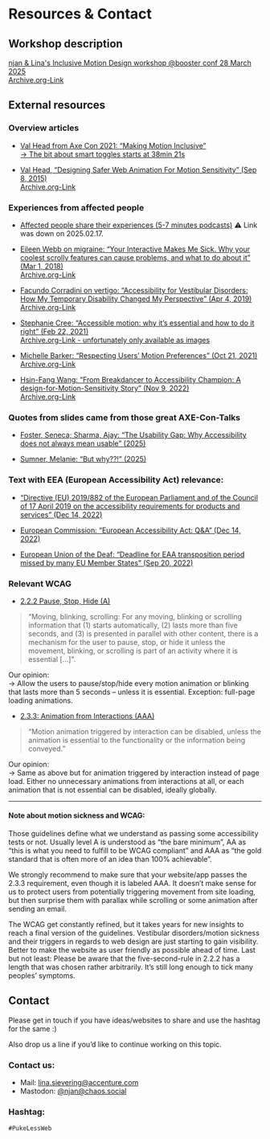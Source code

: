 # Resources & Contact
 
## Workshop description
[njan & Lina's Inclusive Motion Design workshop @booster conf 28 March 2025](https://www.boosterconf.no/2025/program/friday/1_short_talks_and_workshops/dreggen_4/let-s-build-web-experiences-that-don-t-make-people-puke/)  
[Archive.org-Link](https://web.archive.org/web/20250217111130/https://www.boosterconf.no/2025/program/friday/1_short_talks_and_workshops/dreggen_4/let-s-build-web-experiences-that-don-t-make-people-puke/)


## External resources

### Overview articles
- [Val Head from Axe Con 2021: “Making Motion Inclusive”](https://www.youtube.com/watch?v=q-pUnKCUlJA)  
[→ The bit about smart toggles starts at 38min 21s](https://youtu.be/q-pUnKCUlJA?t=2301)

- [Val Head, “Designing Safer Web Animation For Motion Sensitivity” (Sep 8, 2015)](http://alistapart.com/article/designing-safer-web-animation-for-motion-sensitivity/)  
[Archive.org-Link](https://web.archive.org/web/20250210181452/http://alistapart.com/article/designing-safer-web-animation-for-motion-sensitivity/)

### Experiences from affected people

- [Affected people share their experiences (5-7 minutes podcasts)](https://a11yrules.com/?=animations) ⚠️ Link was down on 2025.02.17.

- [Eileen Webb on migraine: “Your Interactive Makes Me Sick. Why your coolest scrolly features can cause problems, and what to do about it” (Mar 1, 2018)](https://source.opennews.org/articles/motion-sick/)  
[Archive.org-Link](https://web.archive.org/web/20250202155300/https://source.opennews.org/articles/motion-sick/)

- [Facundo Corradini on vertigo: “Accessibility for Vestibular Disorders: How My Temporary Disability Changed My Perspective” (Apr 4, 2019)](https://alistapart.com/article/accessibility-for-vestibular/)  
[Archive.org-Link](https://web.archive.org/web/20250203052657/https://alistapart.com/article/accessibility-for-vestibular/)

- [Stephanie Cree: “Accessible motion: why it’s essential and how to do it right” (Feb 22, 2021)](https://medium.com/design-ibm/accessible-motion-why-its-essential-and-how-to-do-it-right-ff38afcbc7a9)  
[Archive.org-Link - unfortunately only available as images](https://web.archive.org/web/20250217114440/http://web.archive.org/screenshot/https://medium.com/design-ibm/accessible-motion-why-its-essential-and-how-to-do-it-right-ff38afcbc7a9)

- [Michelle Barker: “Respecting Users’ Motion Preferences” (Oct 21, 2021)](https://www.smashingmagazine.com/2021/10/respecting-users-motion-preferences/)  
[Archive.org-Link](https://web.archive.org/web/20250217120829/https://www.smashingmagazine.com/2021/10/respecting-users-motion-preferences/)

- [Hsin-Fang Wang: “From Breakdancer to Accessibility Champion: A design-for-Motion-Sensitivity Story” (Nov 9, 2022)](https://www.intuit.com/blog/innovation/from-breakdancer-to-accessibility-champion-a-design-for-motion-sensitivity-story/)  
[Archive.org-Link](https://web.archive.org/web/20250217132155/https://www.intuit.com/blog/social-responsibility/from-breakdancer-to-accessibility-champion-a-design-for-motion-sensitivity-story/)

### Quotes from slides came from those great AXE-Con-Talks
- [Foster, Seneca; Sharma, Ajay: “The Usability Gap: Why Accessibility does not always mean usable” (2025)](https://www.youtube.com/watch?v=I4xT6amE8L0)

- [Sumner, Melanie: “But why??!” (2025)](https://www.youtube.com/watch?v=PooU_zo3sqE) 

### Text with EEA (European Accessibility Act) relevance:

- [“Directive (EU) 2019/882 of the European Parliament and of the Council of 17 April 2019 on the accessibility requirements for products and services” (Dec 14, 2022)](https://eur-lex.europa.eu/eli/dir/2019/882)

- [European Commission: “European Accessibility Act: Q&A” (Dec 14, 2022)](https://ec.europa.eu/social/main.jsp?catId=1202&intPageId=5581&langId=en)

- [European Union of the Deaf: “Deadline for EAA transposition period missed by many EU Member States” (Sep 20, 2022)](https://www.eud.eu/deadline-for-eaa-transposition-period-missed-by-many-eu-member-states/)

### Relevant WCAG
- [2.2.2 Pause, Stop, Hide (A)](https://www.w3.org/WAI/WCAG21/Understanding/pause-stop-hide.html)
> “Moving, blinking, scrolling: For any moving, blinking or scrolling information that 
> (1) starts automatically, 
> (2) lasts more than five seconds, and 
> (3) is presented in parallel with other content, 
> there is a mechanism for the user to pause, stop, or hide it unless the movement, blinking, or scrolling is part of an activity where it is essential [...]".

Our opinion:  
→ Allow the users to pause/stop/hide every motion animation or blinking that lasts more than 5 seconds – unless it is essential. Exception: full-page loading animations.

- [2.3.3: Animation from Interactions (AAA)](https://www.w3.org/WAI/WCAG21/Understanding/animation-from-interactions)
>“Motion animation triggered by interaction can be disabled, unless the animation is essential to the functionality or the information being conveyed.”

Our opinion:  
→ Same as above but for animation triggered by interaction instead of page load. 
Either no unnecessary animations from interactions at all, 
or each animation that is not essential can be disabled, ideally globally.

---
#### Note about motion sickness and WCAG:
Those guidelines define what we understand as passing some accessibility tests or not. Usually level A is understood as “the bare minimum”, AA as “this is what you need to fulfill to be WCAG compliant” and AAA as “the gold standard that is often more of an idea than 100% achievable”. 

We strongly recommend to make sure that your website/app passes the 2.3.3 requirement, even though it is labeled AAA. It doesn’t make sense for us to protect users from potentially triggering movement from site loading, but then surprise them with parallax while scrolling or some animation after sending an email. 

The WCAG get constantly refined, but it takes years for new insights to reach a final version of the guidelines. Vestibular disorders/motion sickness and their triggers in regards to web design are just starting to gain visibility. Better to make the website as user friendly as possible ahead of time. Last but not least: Please be aware that the five-second-rule in 2.2.2 has a length that was chosen rather arbitrarily. It’s still long enough to tick many peoples’ symptoms.

## Contact
Please get in touch if you have ideas/websites to share 
and use the hashtag for the same :)

Also drop us a line if you’d like to continue working on this topic.

### Contact us:
- Mail: lina.sievering@accenture.com
- Mastodon: [@njan@chaos.social](https://chaos.social/@njan)
 
### Hashtag: 
`#PukeLessWeb`



